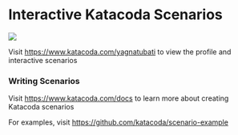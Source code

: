 # Interactive Katacoda Scenarios

[![](http://shields.katacoda.com/katacoda/yagnatubati/count.svg)](https://www.katacoda.com/yagnatubati "Get your profile on Katacoda.com")

Visit https://www.katacoda.com/yagnatubati to view the profile and interactive scenarios

### Writing Scenarios
Visit https://www.katacoda.com/docs to learn more about creating Katacoda scenarios

For examples, visit https://github.com/katacoda/scenario-example
